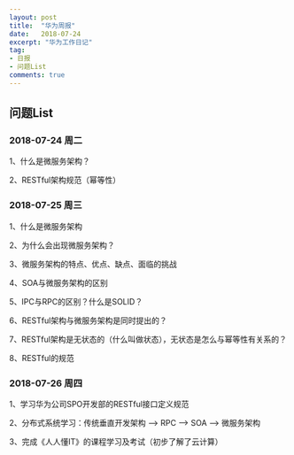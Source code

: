 ```yaml
---
layout: post
title:  "华为周报"
date:   2018-07-24
excerpt: "华为工作日记"
tag:
- 日报
- 问题List
comments: true
---
```


## 问题List
### 2018-07-24 周二
1、什么是微服务架构？

2、RESTful架构规范（幂等性）

### 2018-07-25 周三
1、什么是微服务架构

2、为什么会出现微服务架构？

3、微服务架构的特点、优点、缺点、面临的挑战

4、SOA与微服务架构的区别

5、IPC与RPC的区别？什么是SOLID？

6、RESTful架构与微服务架构是同时提出的？

7、RESTful架构是无状态的（什么叫做状态），无状态是怎么与幂等性有关系的？

8、RESTful的规范

### 2018-07-26 周四
1、学习华为公司SPO开发部的RESTful接口定义规范

2、分布式系统学习：传统垂直开发架构 --> RPC --> SOA --> 微服务架构

3、完成《人人懂IT》的课程学习及考试（初步了解了云计算）
